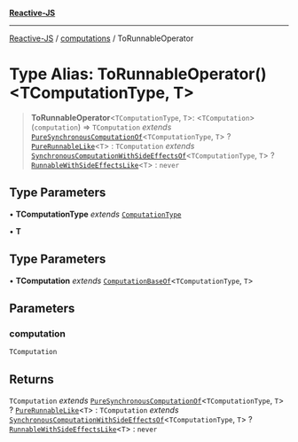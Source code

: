 [**Reactive-JS**](../../README.md)

***

[Reactive-JS](../../README.md) / [computations](../README.md) / ToRunnableOperator

# Type Alias: ToRunnableOperator()\<TComputationType, T\>

> **ToRunnableOperator**\<`TComputationType`, `T`\>: \<`TComputation`\>(`computation`) => `TComputation` *extends* [`PureSynchronousComputationOf`](PureSynchronousComputationOf.md)\<`TComputationType`, `T`\> ? [`PureRunnableLike`](../interfaces/PureRunnableLike.md)\<`T`\> : `TComputation` *extends* [`SynchronousComputationWithSideEffectsOf`](SynchronousComputationWithSideEffectsOf.md)\<`TComputationType`, `T`\> ? [`RunnableWithSideEffectsLike`](../interfaces/RunnableWithSideEffectsLike.md)\<`T`\> : `never`

## Type Parameters

• **TComputationType** *extends* [`ComputationType`](ComputationType.md)

• **T**

## Type Parameters

• **TComputation** *extends* [`ComputationBaseOf`](ComputationBaseOf.md)\<`TComputationType`, `T`\>

## Parameters

### computation

`TComputation`

## Returns

`TComputation` *extends* [`PureSynchronousComputationOf`](PureSynchronousComputationOf.md)\<`TComputationType`, `T`\> ? [`PureRunnableLike`](../interfaces/PureRunnableLike.md)\<`T`\> : `TComputation` *extends* [`SynchronousComputationWithSideEffectsOf`](SynchronousComputationWithSideEffectsOf.md)\<`TComputationType`, `T`\> ? [`RunnableWithSideEffectsLike`](../interfaces/RunnableWithSideEffectsLike.md)\<`T`\> : `never`
